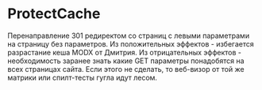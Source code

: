 ProtectCache
=========
Перенаправление 301 редиректом со страниц с левыми параметрами на страницу без параметров.
Из положительных эффектов - избегается разрастание кеша MODX от Дмитрия.
Из отрицательных эффектов - необходимость заранее знать какие GET параметры понадобятся на всех страницах сайта. Если этого не сделать, то веб-визор от той же матрики или спилт-тесты гугла идут лесом.